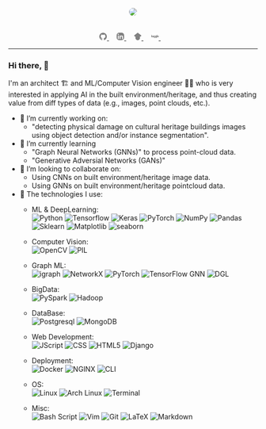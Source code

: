 <!--
**tekboart/tekboart** is a ✨ _special_ ✨ repository because its `README.md` (this file) appears on your GitHub profile.

Here are some ideas to get you started:

- 🔭 I’m currently working on ...
- 🌱 I’m currently learning ...
- 👯 I’m looking to collaborate on ...
- 🤔 I’m looking for help with ...
- 💬 Ask me about ...
- 📫 How to reach me: ...
- 😄 Pronouns: ...
- ⚡ Fun fact: ...
-->

<div align="center">
  <p>
    <a align="center" href="" target="_blank">
      <img
        width="850"
        style="border-radius: 20px;"
        src="https://media.licdn.com/dms/image/D4E16AQHWIs22BtQmww/profile-displaybackgroundimage-shrink_350_1400/0/1678462390496?e=1685577600&v=beta&t=Ha1F6A5wLggklaazVpvSTQ_uCqm2oDULacVv6qCeAIY"
      >
    </a>
  </p>
  <br>

  <div align="center">
      <a href="https://github.com/tekboart/">
          <img
            src="images/logos/github-gray.svg"
            width="3%"
          />
      </a>&nbsp;&nbsp;&nbsp;
      <a href="https://www.linkedin.com/in/kyan-bhr/">
          <img
            src="images/logos/linkedin-gray.svg"
            width="3%"
            style="border-radius: 5px !important; filter: invert(40%;"
          />
      </a>&nbsp;&nbsp;&nbsp;
      <a href="https://scholar.google.com/citations?user=r3xmjQUAAAAJ&hl=en">
          <img
            src="images/logos/googlescholar-gray.svg"
            width="3%"
          />
      </a>&nbsp;&nbsp;&nbsp;
      <a href="https://kaggle.com/">
          <img
            src="images/logos/kaggle-gray.svg"
            width="3%"
          />
      </a>&nbsp;&nbsp;&nbsp;
  </div>
</div>

<hr height="10">

### Hi there, 👋

I'm an architect 🏗️ and ML/Computer Vision engineer 🧑‍💻 who is very interested in applying AI in the built environment/heritage, and thus creating value from diff types of data (e.g., images, point clouds, etc.).

- 🔭 I’m currently working on: 
  - "detecting physical damage on cultural heritage buildings images using object detection and/or instance segmentation".
- 🌱 I’m currently learning 
  - "Graph Neural Networks (GNNs)" to process point-cloud data.
  - "Generative Adversial Networks (GANs)"
- 👯 I’m looking to collaborate on: 
  - Using CNNs on built environment/heritage image data. 
  - Using GNNs on built environment/heritage pointcloud data.
- 🧰 The technologies I use:
  - ML & DeepLearning:<br />
  ![Python](https://badges.aleen42.com/src/python.svg)
  ![Tensorflow](https://badges.aleen42.com/src/tensorflow.svg)
  ![Keras](https://img.shields.io/badge/Keras-svg?style=flat&color=D00000&logo=keras&logoColor=white&labelColor=gray)
  ![PyTorch](https://img.shields.io/badge/PyTorch-svg?style=flat&color=EE4C2C&logo=pytorch&logoColor=white&labelColor=gray)
  ![NumPy](https://img.shields.io/badge/NumPy-svg?style=flat&color=013243&logo=numpy&logoColor=white&labelColor=gray)
  ![Pandas](https://img.shields.io/badge/pandas-svg?style=flat&color=150458&logo=pandas&logoColor=white&labelColor=gray)
  ![Sklearn](https://img.shields.io/badge/scikit--learn-svg?style=flat&color=F7931E&logo=scikitlearn&logoColor=white&labelColor=gray)
  ![Matplotlib](https://img.shields.io/badge/Matplotlib-svg?style=flat&color=65BAEA&label=&logoColor=white&labelColor=gray)
  ![seaborn](https://img.shields.io/badge/seaborn-svg?style=flat&color=79AAB6&label=&logoColor=white&labelColor=gray)
  
  - Computer Vision:<br />
  ![OpenCV](https://img.shields.io/badge/OpenCV-svg?style=flat&color=5C3EE8&logo=opencv&logoColor=white&labelColor=gray)
  ![PIL](https://img.shields.io/badge/Pillow-svg?style=flat&color=yellow&label=PIL&logoColor=white&labelColor=gray)
  
  - Graph ML:<br />
  ![igraph](https://img.shields.io/badge/igraph-svg?style=flat&color=yellow&label=&logoColor=white&labelColor=gray)
  ![NetworkX](https://img.shields.io/badge/NetworkX-svg?style=flat&color=blue&label=&logoColor=white&labelColor=gray)
  ![PyTorch](https://img.shields.io/badge/PyTorch_Geometric-svg?style=flat&color=3C2179&logo=pyg&logoColor=white&labelColor=gray)
  ![TensorFlow GNN](https://img.shields.io/badge/TensorFlow_GNN-svg?style=flat&color=FF6F00&label=&logoColor=white&labelColor=gray)
  ![DGL](https://img.shields.io/badge/Deep_Graph_Library-svg?style=flat&color=359BF0&label=DGL&logo=dgl&logoColor=white&labelColor=gray)

  - BigData:<br />
  ![PySpark](https://img.shields.io/badge/PySpark-svg?style=flat&color=E25A1C&logo=apachespark&logoColor=white&labelColor=gray)
  ![Hadoop](https://img.shields.io/badge/Hadoop-svg?style=flat&color=66CCFF&logo=apachehadoop&logoColor=white&labelColor=gray)
  
  - DataBase:<br />
  ![Postgresql](https://img.shields.io/badge/PostgreSQL-svg?style=flat&color=4169E1&logo=postgresql&logoColor=white&labelColor=gray)
  ![MongoDB](https://img.shields.io/badge/MongoDB-svg?style=flat&color=47A248&logo=mongodb&logoColor=white&labelColor=gray)
  
  - Web Development:<br />
  ![JScript](https://badges.aleen42.com/src/javascript.svg)
  ![CSS](https://img.shields.io/badge/CSS-svg?style=flat&color=1572B6&logo=CSS3&logoColor=white&labelColor=gray)
  ![HTML5](https://img.shields.io/badge/HTML5-svg?style=flat&color=E34F26&logo=HTML5&logoColor=white&labelColor=gray)
  ![Django](https://img.shields.io/badge/django-svg?style=flat&color=092E20&logo=django&logoColor=white&labelColor=gray)
  
  - Deployment:<br />
  ![Docker](https://badges.aleen42.com/src/docker.svg)
  ![NGINX](https://img.shields.io/badge/NGINX-svg?style=flat&color=009639&logo=nginx&logoColor=white&labelColor=gray)
  ![CLI](https://badges.aleen42.com/src/cli.svg)
  
  - OS:<br />
  ![Linux](https://img.shields.io/badge/Linux-svg?style=flat&color=FCC624&logo=linux&logoColor=white&labelColor=gray)
  ![Arch Linux](https://img.shields.io/badge/Arch_Linux-svg?style=flat&color=1793D1&logo=archlinux&logoColor=white&labelColor=gray)
  ![Terminal](https://img.shields.io/badge/Terminal-svg?style=flat&color=241F31&logo=gnometerminal&logoColor=white&labelColor=gray)
  
  - Misc:<br />
  ![Bash Script](https://img.shields.io/badge/Bash_Script-svg?style=flat&color=4EAA25&logo=gnubash&logoColor=white&labelColor=gray)
  ![Vim](https://img.shields.io/badge/Vim-svg?style=flat&color=019733&logo=vim&logoColor=white&labelColor=gray)
  ![Git](https://img.shields.io/badge/Git-svg?style=flat&color=F05032&logo=git&logoColor=white&labelColor=gray)
  ![LaTeX](https://img.shields.io/badge/LaTeX-svg?style=flat&color=008080&logo=latex&logoColor=white&labelColor=gray)
  ![Markdown](https://img.shields.io/badge/Markdown-svg?style=flat&color=000000&logo=markdown&logoColor=white&labelColor=gray)
